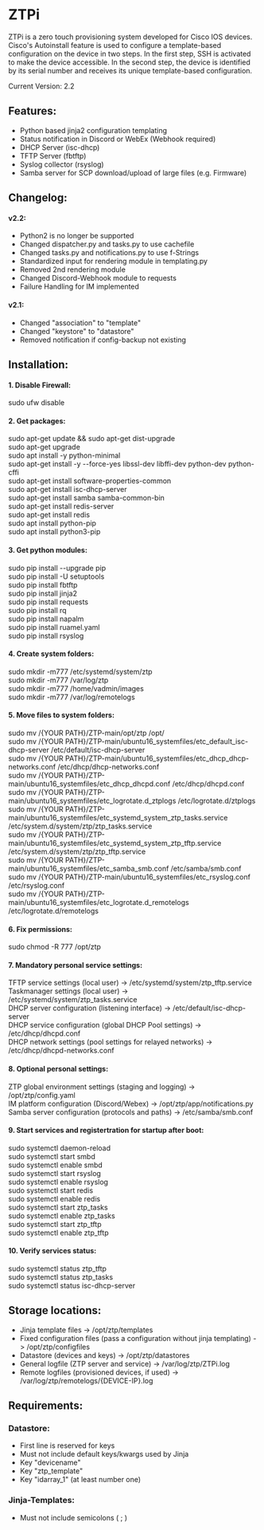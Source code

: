 # ZTPi
ZTPi is a zero touch provisioning system developed for Cisco IOS devices.  
Cisco's Autoinstall feature is used to configure a template-based configuration on the device in two steps. In the first step, SSH is activated to make the device accessible. In the second step, the device is identified by its serial number and receives its unique template-based configuration.

Current Version: 2.2  
## Features:  
  - Python based jinja2 configuration templating  
  - Status notification in Discord or WebEx (Webhook required)  
  - DHCP Server (isc-dhcp)  
  - TFTP Server (fbtftp)  
  - Syslog collector (rsyslog)  
  - Samba server for SCP download/upload of large files (e.g. Firmware)  
  
## Changelog:  
#### v2.2:    
 - Python2 is no longer be supported  
 - Changed dispatcher.py and tasks.py to use cachefile  
 - Changed tasks.py and notifications.py to use f-Strings  
 - Standardized input for rendering module in templating.py  
 - Removed 2nd rendering module  
 - Changed Discord-Webhook module to requests  
 - Failure Handling for IM implemented  

#### v2.1:    
 - Changed "association" to "template"
 - Changed "keystore" to "datastore"    
 - Removed notification if config-backup not existing    
    
    
## Installation:  
#### 1. Disable Firewall:  
sudo ufw disable  
  
#### 2. Get packages:  
sudo apt-get update && sudo apt-get dist-upgrade  
sudo apt-get upgrade  
sudo apt install -y python-minimal  
sudo apt-get install -y --force-yes libssl-dev libffi-dev python-dev python-cffi  
sudo apt-get install software-properties-common  
sudo apt-get install isc-dhcp-server  
sudo apt-get install samba samba-common-bin  
sudo apt-get install redis-server  
sudo apt-get install redis  
sudo apt install python-pip  
sudo apt install python3-pip  
  
#### 3. Get python modules:  
sudo pip install --upgrade pip  
sudo pip install -U setuptools  
sudo pip install fbtftp  
sudo pip install jinja2  
sudo pip install requests  
sudo pip install rq  
sudo pip install napalm  
sudo pip install ruamel.yaml    
sudo pip install rsyslog  
  
#### 4. Create system folders:    
sudo mkdir -m777 /etc/systemd/system/ztp  
sudo mkdir -m777 /var/log/ztp  
sudo mkdir -m777 /home/vadmin/images  
sudo mkdir -m777 /var/log/remotelogs  
  
#### 5. Move files to system folders:    
sudo mv /{YOUR PATH}/ZTP-main/opt/ztp /opt/  
sudo mv /{YOUR PATH}/ZTP-main/ubuntu16_systemfiles/etc_default_isc-dhcp-server /etc/default/isc-dhcp-server  
sudo mv /{YOUR PATH}/ZTP-main/ubuntu16_systemfiles/etc_dhcp_dhcp-networks.conf /etc/dhcp/dhcp-networks.conf  
sudo mv /{YOUR PATH}/ZTP-main/ubuntu16_systemfiles/etc_dhcp_dhcpd.conf /etc/dhcp/dhcpd.conf  
sudo mv /{YOUR PATH}/ZTP-main/ubuntu16_systemfiles/etc_logrotate.d_ztplogs /etc/logrotate.d/ztplogs  
sudo mv /{YOUR PATH}/ZTP-main/ubuntu16_systemfiles/etc_systemd_system_ztp_tasks.service /etc/system.d/system/ztp/ztp_tasks.service  
sudo mv /{YOUR PATH}/ZTP-main/ubuntu16_systemfiles/etc_systemd_system_ztp_tftp.service /etc/system.d/system/ztp/ztp_tftp.service  
sudo mv /{YOUR PATH}/ZTP-main/ubuntu16_systemfiles/etc_samba_smb.conf /etc/samba/smb.conf  
sudo mv /{YOUR PATH}/ZTP-main/ubuntu16_systemfiles/etc_rsyslog.conf /etc/rsyslog.conf  
sudo mv /{YOUR PATH}/ZTP-main/ubuntu16_systemfiles/etc_logrotate.d_remotelogs /etc/logrotate.d/remotelogs  
  
#### 6. Fix permissions:    
sudo chmod -R 777 /opt/ztp  
  
#### 7. Mandatory personal service settings:    
TFTP service settings (local user) -> /etc/systemd/system/ztp_tftp.service  
Taskmanager settings (local user) -> /etc/systemd/system/ztp_tasks.service  
DHCP server configuration (listening interface) -> /etc/default/isc-dhcp-server  
DHCP service configuration (global DHCP Pool settings) -> /etc/dhcp/dhcpd.conf  
DHCP network settings (pool settings for relayed networks) -> /etc/dhcp/dhcpd-networks.conf  
  
#### 8. Optional personal settings:    
ZTP global environment settings (staging and logging) -> /opt/ztp/config.yaml  
IM platform configuration (Discord/Webex) -> /opt/ztp/app/notifications.py  
Samba server configuration (protocols and paths) -> /etc/samba/smb.conf  
  
#### 9. Start services and registertration for startup after boot:  
sudo systemctl daemon-reload  
sudo systemctl start smbd  
sudo systemctl enable smbd  
sudo systemctl start rsyslog  
sudo systemctl enable rsyslog  
sudo systemctl start redis  
sudo systemctl enable redis  
sudo systemctl start ztp_tasks  
sudo systemctl enable ztp_tasks  
sudo systemctl start ztp_tftp  
sudo systemctl enable ztp_tftp  
  
#### 10. Verify services status:  
sudo systemctl status ztp_tftp  
sudo systemctl status ztp_tasks  
sudo systemctl status isc-dhcp-server  

## Storage locations:  
- Jinja template files -> /opt/ztp/templates  
- Fixed configuration files (pass a configuration without jinja templating) -> /opt/ztp/configfiles  
- Datastore (devices and keys) -> /opt/ztp/datastores  
- General logfile (ZTP server and service) -> /var/log/ztp/ZTPi.log  
- Remote logfiles (provisioned devices, if used) -> /var/log/ztp/remotelogs/{DEVICE-IP}.log  
  
## Requirements: 
### Datastore:  
- First line is reserved for keys
- Must not include default keys/kwargs used by Jinja
- Key "devicename"  
- Key "ztp_template"  
- Key "idarray_1" (at least number one)  
  
### Jinja-Templates:  
- Must not include semicolons ( ; )  
